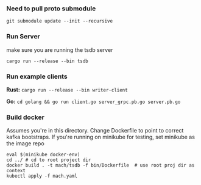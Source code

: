 ### Need to pull proto submodule

```
git submodule update --init --recursive
```


### Run Server

make sure you are running the tsdb server

```
cargo run --release --bin tsdb
```

### Run example clients

**Rust:** `cargo run --release --bin writer-client`

**Go:** `cd golang && go run client.go server_grpc.pb.go server.pb.go`


### Build docker

Assumes you're in this directory. Change Dockerfile to point to correct kafka bootstraps. If you're running on minikube for testing, set minikube as the image repo

```
eval $(minikube docker-env)
cd ../ # cd to root project dir
docker build . -t mach/tsdb -f bin/Dockerfile  # use root proj dir as context
kubectl apply -f mach.yaml
```



